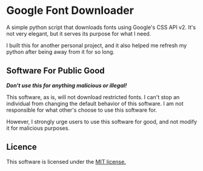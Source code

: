 # Google Font Downloader

A simple python script that downloads fonts using Google's CSS API v2. It's not very elegant, but it serves its purpose
for what I need.

I built this for another personal project, and it also helped me refresh my python after being away from it for so long.

## Software For Public Good

***Don't use this for anything malicious or illegal!***

This software, as is, will not download restricted fonts. I can't stop an individual from changing the default behavior
of this software. I am not responsible for what other's choose to use this software for.

However, I strongly urge users to use this software for good, and not modify it for malicious purposes.

## Licence

This software is licensed under the [MIT license.](LICENSE.md)